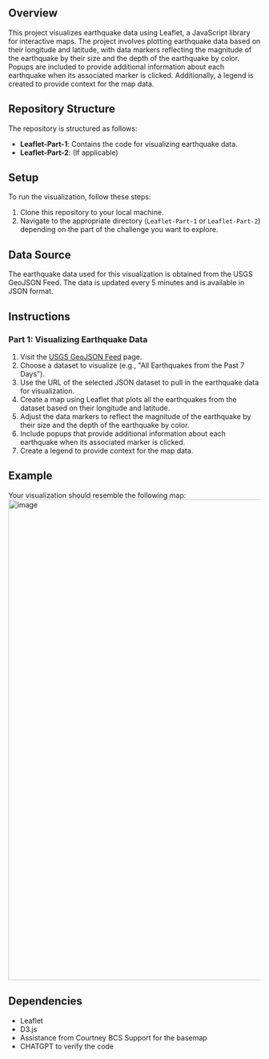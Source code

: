 
## Overview
This project visualizes earthquake data using Leaflet, a JavaScript library for interactive maps. The project involves plotting earthquake data based on their longitude and latitude, with data markers reflecting the magnitude of the earthquake by their size and the depth of the earthquake by color. Popups are included to provide additional information about each earthquake when its associated marker is clicked. Additionally, a legend is created to provide context for the map data.

## Repository Structure
The repository is structured as follows:
- **Leaflet-Part-1**: Contains the code for visualizing earthquake data.
- **Leaflet-Part-2**: (If applicable) 

## Setup
To run the visualization, follow these steps:
1. Clone this repository to your local machine.
2. Navigate to the appropriate directory (`Leaflet-Part-1` or `Leaflet-Part-2`) depending on the part of the challenge you want to explore.

## Data Source
The earthquake data used for this visualization is obtained from the USGS GeoJSON Feed. The data is updated every 5 minutes and is available in JSON format.

## Instructions
### Part 1: Visualizing Earthquake Data
1. Visit the [USGS GeoJSON Feed](https://earthquake.usgs.gov/earthquakes/feed/v1.0/geojson.php) page.
2. Choose a dataset to visualize (e.g., "All Earthquakes from the Past 7 Days").
3. Use the URL of the selected JSON dataset to pull in the earthquake data for visualization.
4. Create a map using Leaflet that plots all the earthquakes from the dataset based on their longitude and latitude.
5. Adjust the data markers to reflect the magnitude of the earthquake by their size and the depth of the earthquake by color.
6. Include popups that provide additional information about each earthquake when its associated marker is clicked.
7. Create a legend to provide context for the map data.

## Example
Your visualization should resemble the following map:
<img width="958" alt="image" src="https://github.com/SonalBhosle23/leaflet-challenge/assets/153349687/da22001e-c94e-4400-b164-7918fa00f5cf">



## Dependencies
- Leaflet 
- D3.js
- Assistance from Courtney BCS Support for the basemap
- CHATGPT to verify the code

